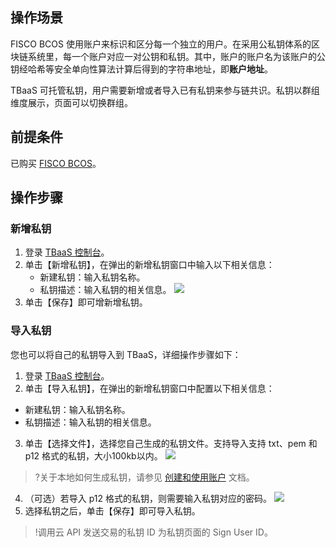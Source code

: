 ## 操作场景

FISCO BCOS 使用账户来标识和区分每一个独立的用户。在采用公私钥体系的区块链系统里，每一个账户对应一对公钥和私钥。其中，账户的账户名为该账户的公钥经哈希等安全单向性算法计算后得到的字符串地址，即**账户地址**。

TBaaS 可托管私钥，用户需要新增或者导入已有私钥来参与链共识。私钥以群组维度展示，页面可以切换群组。

## 前提条件

已购买 [FISCO BCOS](https://buy.cloud.tencent.com/tbaas_blockchain/bcos)。


## 操作步骤

### 新增私钥

1. 登录 [TBaaS 控制台](https://console.cloud.tencent.com/tbaas/bcos)。
2. 单击【新增私钥】，在弹出的新增私钥窗口中输入以下相关信息：
	- 新建私钥：输入私钥名称。
	- 私钥描述：输入私钥的相关信息。
![](https://main.qcloudimg.com/raw/b6308571faa64d0c78281d3206f8f698.png)
3.  单击【保存】即可增新增私钥。



### 导入私钥

您也可以将自己的私钥导入到 TBaaS，详细操作步骤如下：

1. 登录 [TBaaS 控制台](https://console.cloud.tencent.com/tbaas/bcos)。
2. 单击【导入私钥】，在弹出的新增私钥窗口中配置以下相关信息：
 - 新建私钥：输入私钥名称。
 - 私钥描述：输入私钥的相关信息。
3. 单击【选择文件】，选择您自己生成的私钥文件。支持导入支持 txt、pem 和 p12 格式的私钥，大小100kb以内。
![](https://main.qcloudimg.com/raw/d7c7244dab4b4d10a7d08f1ba48c7011.png)
>?关于本地如何生成私钥，请参见 [创建和使用账户](https://fisco-bcos-documentation.readthedocs.io/zh_CN/latest/docs/manual/account.html) 文档。
4. （可选）若导入 p12 格式的私钥，则需要输入私钥对应的密码。
![](https://main.qcloudimg.com/raw/ccde52edb04e83c2c10ece8b0c6de398.png)
5. 选择私钥之后，单击【保存】即可导入私钥。
>!调用云 API 发送交易的私钥 ID 为私钥页面的 Sign User ID。
